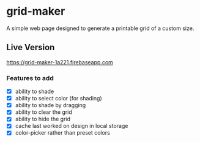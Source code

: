 # grid-maker
A simple web page designed to generate a printable grid of a custom size. 

## Live Version
https://grid-maker-1a221.firebaseapp.com

### Features to add
- [x] ability to shade
- [x] ability to select color (for shading)
- [x] ability to shade by dragging
- [x] ability to clear the grid
- [x] ability to hide the grid
- [x] cache last worked on design in local storage
- [x] color-picker rather than preset colors
